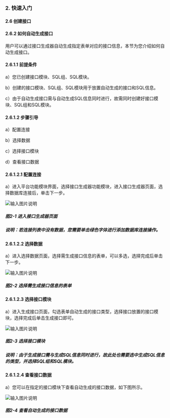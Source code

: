 ### 2. 快速入门

#### 2.6 创建接口

#### 2.6.2 如何自动生成接口

用户可以通过接口生成器自动生成指定表单对应的接口信息，本节为您介绍如何自动生成接口。

#### 2.6.1.1 前提条件

a）您已创建接口模块、SQL组、SQL模块。

b）创建的接口模块、SQL组、SQL模块用于放置自动生成的接口和SQL信息。

c）由于自动生成接口需与自动生成SQL信息同时进行，故需同时创建好接口模块、SQL组和SQL模块。

#### 2.6.1.2 步骤引导

a）配置连接

b）选择数据

c）选择接口模块

d）查看接口数据

#### 2.6.1.2.1 配置连接

a）进入平台功能模块界面，选择接口生成器功能模块，进入接口生成器页面，选择数据库连接后，单击下一步。

![输入图片说明](../../../../images/SoFlu%EF%BC%88%E5%90%8E%E7%AB%AF%EF%BC%89%E5%BC%80%E5%8F%91%E5%B9%B3%E5%8F%B0/1.%20%E6%9C%80%E6%96%B0%E7%89%88%E6%9C%AC%20-%20%E6%9B%B4%E6%96%B0%E6%97%A5%E6%9C%9F%20-%202022.10.08/2.%20%E5%BF%AB%E9%80%9F%E5%85%A5%E9%97%A8/6.%20%E5%88%9B%E5%BB%BA%E6%8E%A5%E5%8F%A3/2-1.png)

##### 图2-1 进入接口生成器页面

##### 说明：若连接列表中没有数据，您需要单击绿色字体进行添加数据库连接操作。

#### 2.6.1.2.2 选择数据

a）进入选择数据页面，选择需生成接口信息的表单，可以多选，选择完成后单击下一步。

![输入图片说明](../../../../images/SoFlu%EF%BC%88%E5%90%8E%E7%AB%AF%EF%BC%89%E5%BC%80%E5%8F%91%E5%B9%B3%E5%8F%B0/1.%20%E6%9C%80%E6%96%B0%E7%89%88%E6%9C%AC%20-%20%E6%9B%B4%E6%96%B0%E6%97%A5%E6%9C%9F%20-%202022.10.08/2.%20%E5%BF%AB%E9%80%9F%E5%85%A5%E9%97%A8/6.%20%E5%88%9B%E5%BB%BA%E6%8E%A5%E5%8F%A3/2-2.png)

##### 图2-2 选择需生成接口信息的表单

#### 2.6.1.2.3 选择接口模块

a）进入生成接口页面，勾选表单自动生成的接口类型，选择接口放置的接口模块，选择完成后单击生成接口即可。

![输入图片说明](../../../../images/SoFlu%EF%BC%88%E5%90%8E%E7%AB%AF%EF%BC%89%E5%BC%80%E5%8F%91%E5%B9%B3%E5%8F%B0/1.%20%E6%9C%80%E6%96%B0%E7%89%88%E6%9C%AC%20-%20%E6%9B%B4%E6%96%B0%E6%97%A5%E6%9C%9F%20-%202022.10.08/2.%20%E5%BF%AB%E9%80%9F%E5%85%A5%E9%97%A8/6.%20%E5%88%9B%E5%BB%BA%E6%8E%A5%E5%8F%A3/2-3.png)

##### 图2-3 选择接口模块

##### 说明：由于生成接口需与生成SQL信息同时进行，故此处也需要选中生成SQL信息的类型，并选择SQL组和SQL模块。

#### 2.6.1.2.4 查看接口数据

a）您可以在指定的接口模块下查看自动生成的接口数据，如下图所示。

![输入图片说明](../../../../images/SoFlu%EF%BC%88%E5%90%8E%E7%AB%AF%EF%BC%89%E5%BC%80%E5%8F%91%E5%B9%B3%E5%8F%B0/1.%20%E6%9C%80%E6%96%B0%E7%89%88%E6%9C%AC%20-%20%E6%9B%B4%E6%96%B0%E6%97%A5%E6%9C%9F%20-%202022.10.08/2.%20%E5%BF%AB%E9%80%9F%E5%85%A5%E9%97%A8/6.%20%E5%88%9B%E5%BB%BA%E6%8E%A5%E5%8F%A3/2-4.png)

##### 图2-4 查看自动生成的接口数据
